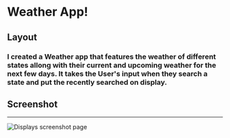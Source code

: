 # Weather App!

## Layout
### I created a Weather app that features the weather of different states allong with their current and upcoming weather for the next few days. It takes the User's input when they search a state and put the recently searched on display. 

## Screenshot
---
![Displays screenshot page](screenshot.jpg)